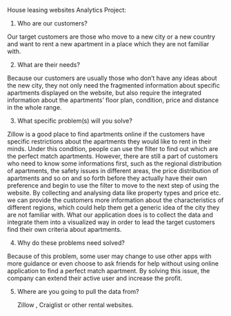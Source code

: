House leasing websites Analytics Project:

1.	Who are our customers?

Our target customers are those who move to a new city or a new country and want to rent a new apartment in a place which they are not familiar with. 

2.	What are their needs? 
	
Because our customers are usually those who don’t have any ideas about the new city,  they not only need the fragmented information about specific apartments displayed on the website, but also require the integrated information about the apartments’ floor plan, condition, price and distance in the whole range.  
	
3.	What specific problem(s) will you solve?
	
Zillow is a good place to find apartments online if the customers have specific restrictions about the apartments they would like to rent in their minds. Under this condition, people can use the filter to find out which are the perfect match apartments. However, there are still a part of customers who need to know some informations first, such as the regional distribution of apartments, the safety issues in different areas, the price distribution of apartments and so on and so forth before they actually have their own preference and begin to use the filter to move to the next step of using the website. By collecting and analysing data like property types and price etc. we can provide the customers more information about the characteristics of different regions, which could help them get a generic idea of the city they are not familiar with. What our application does is to collect the data and integrate them into a visualized way in order to lead the target customers find their own criteria about apartments. 
 
4.	Why do these problems need solved?
	
Because of this problem, some user may change to use other apps with more guidance or even choose to ask friends for help without using online application to find a perfect match apartment. By solving this issue, the company can extend their active user and increase the profit.
	
5.	Where are you going to pull the data from?
	
	Zillow , Craiglist or other rental websites.
